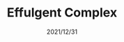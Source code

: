 ---
title: "Effulgent Complex"
date: "2021/12/31"
type: "discography"
category: "discography"
image: "../images/etc/08_EC/EC_jacket_mini.jpg"
shortName: "EC"
link: "/tokusetsu/EC"
tracks: [
  {
    name: "Being Apple",
    original: "Bad Apple!!"
  },
  {
    name: "Fall Of The Light",
    original: "信仰は儚き人間の為に"
  },
  {
    name: "幻想の蛙、巫女と踊る",
    original: "ネイティブフェイス"
  },
  {
    name: "The Ruins of A Certain Kingdom",
    original: "亡き王女の為のセプテット"
  },
  {
    name: "ハイ・アンド・ラウンド",
    original: "エクステンドアッシュ　～ 蓬莱人"
  },
  {
    name: "8:09 p.m.",
    original: "厄神様の通り道　～ Dark Road & 運命のダークサイド"
  }
]
---